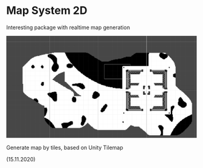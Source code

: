 ﻿# Map System 2D

Interesting package with realtime map generation

![screenshot.1230.png](screenshot.1230.png)

Generate map by tiles, based on Unity Tilemap

(15.11.2020)
